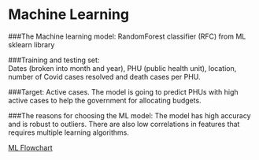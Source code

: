 # Machine Learning

###The Machine learning model: 
RandomForest classifier (RFC) from ML sklearn library

###Training and testing set:  
Dates (broken into month and year), PHU (public health unit), location, number of Covid cases resolved and death cases per PHU.

###Target: 
Active cases.
The model is going to predict PHUs with high active cases to help the government for allocating budgets. 

###The reasons for choosing the ML model: 
The model has high accuracy and is robust to outliers. There are also low correlations in features that requires multiple learning algorithms. 

[ML Flowchart](Pictures/ML_flowchart.png)